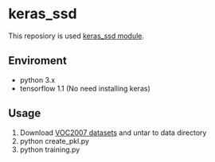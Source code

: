 # keras_ssd
This reposiory is used [keras_ssd module](https://github.com/rykov8/ssd_keras).

## Enviroment
- python 3.x
- tensorflow 1.1 (No need installing keras)

## Usage

1. Download [VOC2007 datasets](http://host.robots.ox.ac.uk/pascal/VOC/voc2007/) and untar to data directory
2. python create_pkl.py
3. python training.py